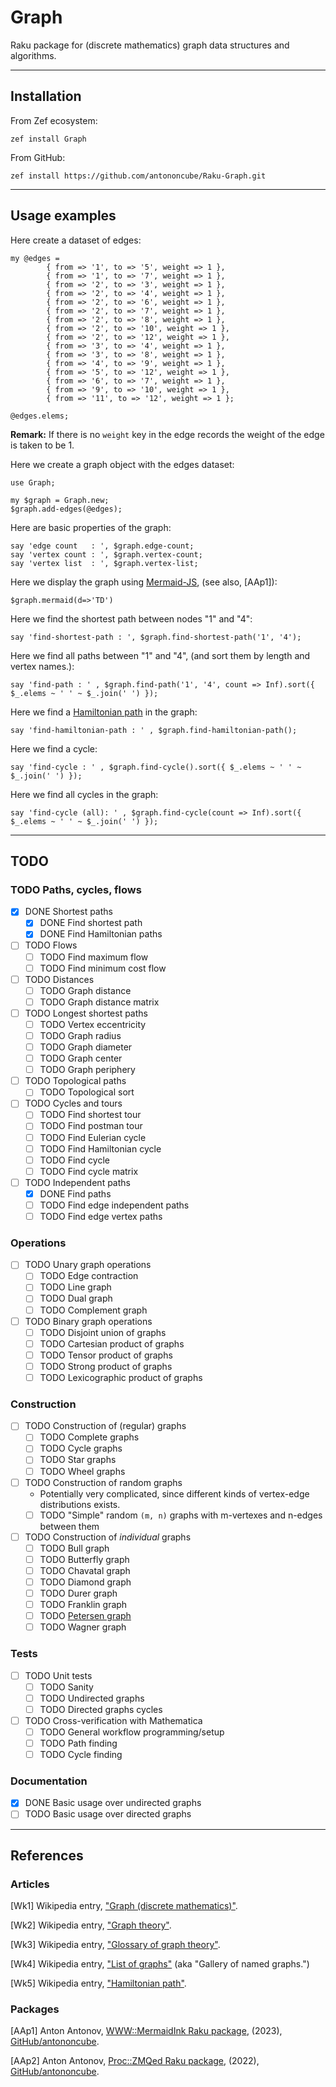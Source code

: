 # Graph

Raku package for (discrete mathematics) graph data structures and algorithms.

------

## Installation

From Zef ecosystem:

```
zef install Graph
```

From GitHub:

```
zef install https://github.com/antononcube/Raku-Graph.git
```

------

## Usage examples

Here create a dataset of edges:

```perl6
my @edges =
        { from => '1', to => '5', weight => 1 },
        { from => '1', to => '7', weight => 1 },
        { from => '2', to => '3', weight => 1 },
        { from => '2', to => '4', weight => 1 },
        { from => '2', to => '6', weight => 1 },
        { from => '2', to => '7', weight => 1 },
        { from => '2', to => '8', weight => 1 },
        { from => '2', to => '10', weight => 1 },
        { from => '2', to => '12', weight => 1 },
        { from => '3', to => '4', weight => 1 },
        { from => '3', to => '8', weight => 1 },
        { from => '4', to => '9', weight => 1 },
        { from => '5', to => '12', weight => 1 },
        { from => '6', to => '7', weight => 1 },
        { from => '9', to => '10', weight => 1 },
        { from => '11', to => '12', weight => 1 };

@edges.elems;
```

**Remark:** If there is no `weight` key in the edge records the weight of the edge is taken to be 1.

Here we create a graph object with the edges dataset:

```perl6
use Graph;

my $graph = Graph.new;
$graph.add-edges(@edges);
```

Here are basic properties of the graph:

```perl6
say 'edge count   : ', $graph.edge-count;
say 'vertex count : ', $graph.vertex-count;
say 'vertex list  : ', $graph.vertex-list;
```

Here we display the graph using [Mermaid-JS](https://mermaid.js.org), (see also, [AAp1]):

```perl6, output.lang=mermaid, output.prompt=NONE
$graph.mermaid(d=>'TD')
```

Here we find the shortest path between nodes "1" and "4":

```perl6
say 'find-shortest-path : ', $graph.find-shortest-path('1', '4');
```

Here we find all paths between "1" and "4", (and sort them by length and vertex names.):

```perl6
say 'find-path : ' , $graph.find-path('1', '4', count => Inf).sort({ $_.elems ~ ' ' ~ $_.join(' ') });
```

Here we find a [Hamiltonian path](https://en.wikipedia.org/wiki/Hamiltonian_path) in the graph:

```perl6
say 'find-hamiltonian-path : ' , $graph.find-hamiltonian-path();
```

Here we find a cycle:

```perl6
say 'find-cycle : ' , $graph.find-cycle().sort({ $_.elems ~ ' ' ~ $_.join(' ') });
```

Here we find all cycles in the graph:

```perl6
say 'find-cycle (all): ' , $graph.find-cycle(count => Inf).sort({ $_.elems ~ ' ' ~ $_.join(' ') });
```


-------

## TODO

### TODO Paths, cycles, flows

- [X] DONE Shortest paths
  - [X] DONE Find shortest path
  - [X] DONE Find Hamiltonian paths
- [ ] TODO Flows
  - [ ] TODO Find maximum flow
  - [ ] TODO Find minimum cost flow
- [ ] TODO Distances
  - [ ] TODO Graph distance
  - [ ] TODO Graph distance matrix
- [ ] TODO Longest shortest paths
  - [ ] TODO Vertex eccentricity
  - [ ] TODO Graph radius
  - [ ] TODO Graph diameter
  - [ ] TODO Graph center
  - [ ] TODO Graph periphery
- [ ] TODO Topological paths
  - [ ] TODO Topological sort
- [ ] TODO Cycles and tours
  - [ ] TODO Find shortest tour
  - [ ] TODO Find postman tour
  - [ ] TODO Find Eulerian cycle
  - [ ] TODO Find Hamiltonian cycle
  - [ ] TODO Find cycle
  - [ ] TODO Find cycle matrix
- [ ] TODO Independent paths
  - [X] DONE Find paths
  - [ ] TODO Find edge independent paths
  - [ ] TODO Find edge vertex paths

### Operations

- [ ] TODO Unary graph operations
  - [ ] TODO Edge contraction
  - [ ] TODO Line graph
  - [ ] TODO Dual graph
  - [ ] TODO Complement graph
- [ ] TODO Binary graph operations
  - [ ] TODO Disjoint union of graphs
  - [ ] TODO Cartesian product of graphs
  - [ ] TODO Tensor product of graphs
  - [ ] TODO Strong product of graphs
  - [ ] TODO Lexicographic product of graphs

### Construction

- [ ] TODO Construction of (regular) graphs
  - [ ] TODO Complete graphs
  - [ ] TODO Cycle graphs
  - [ ] TODO Star graphs
  - [ ] TODO Wheel graphs
- [ ] TODO Construction of random graphs
  - Potentially very complicated, since different kinds of vertex-edge distributions exists.
  - [ ] TODO "Simple" random `(m, n)` graphs with m-vertexes and n-edges between them 
- [ ] TODO Construction of *individual* graphs
  - [ ] TODO Bull graph
  - [ ] TODO Butterfly graph
  - [ ] TODO Chavatal graph
  - [ ] TODO Diamond graph
  - [ ] TODO Durer graph
  - [ ] TODO Franklin graph
  - [ ] TODO [Petersen graph](https://en.wikipedia.org/wiki/Petersen_graph)
  - [ ] TODO Wagner graph

### Tests

- [ ] TODO Unit tests
  - [ ] TODO Sanity
  - [ ] TODO Undirected graphs
  - [ ] TODO Directed graphs cycles
- [ ] TODO Cross-verification with Mathematica
  - [ ] TODO General workflow programming/setup
  - [ ] TODO Path finding
  - [ ] TODO Cycle finding

### Documentation

- [X] DONE Basic usage over undirected graphs
- [ ] TODO Basic usage over directed graphs

-------

## References

### Articles

[Wk1] Wikipedia entry, ["Graph (discrete mathematics)"](https://en.wikipedia.org/wiki/Graph_(discrete_mathematics)).

[Wk2] Wikipedia entry, ["Graph theory"](https://en.wikipedia.org/wiki/Graph_theory).

[Wk3] Wikipedia entry, ["Glossary of graph theory"](https://en.wikipedia.org/wiki/Glossary_of_graph_theory).

[Wk4] Wikipedia entry, ["List of graphs"](https://en.wikipedia.org/wiki/List_of_graphs) (aka "Gallery of named graphs.")

[Wk5] Wikipedia entry, ["Hamiltonian path"](https://en.wikipedia.org/wiki/Hamiltonian_path).

### Packages

[AAp1] Anton Antonov,
[WWW::MermaidInk Raku package](https://github.com/antononcube/Raku-WWW-MermaidInk),
(2023),
[GitHub/antononcube](https://github.com/antononcube).

[AAp2] Anton Antonov,
[Proc::ZMQed Raku package](https://github.com/antononcube/Raku-Proc-ZMQed),
(2022),
[GitHub/antononcube](https://github.com/antononcube).

